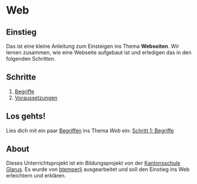 # Web

## Einstieg

Das ist eine kleine Anleitung zum Einsteigen ins Thema **Webseiten**.
Wir lernen zusammen, wie eine Webseite aufgebaut ist und erledigen das in den folgenden Schritten.

## Schritte

1. [Begriffe][1]
1. [Voraussetzungen][2]

## Los gehts!

Lies dich mit ein paar [Begriffen][1] ins Thema *Web* ein: [Schritt 1: Begriffe][1]

## About

Dieses Unterrichtsprojekt ist ein Bildungsprojekt von der [Kantonsschule Glarus](https://www.kanti-glarus.ch).
Es wurde von [btemperli](https://github.com/btemperli) ausgearbeitet und soll den Einstieg ins Web erleichtern und erklären.


[1]: /step-by-step/1-Begriffe.md
[2]: /step-by-step/2-Voraussetzungen.md